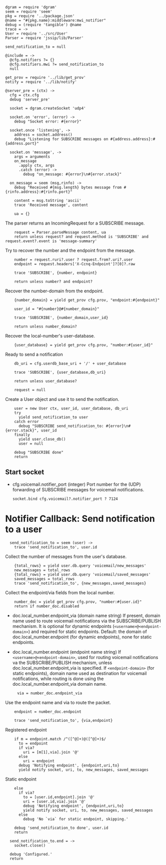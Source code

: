    dgram = require 'dgram'
    seem = require 'seem'
    pkg = require '../package.json'
    @name = "#{pkg.name}:middleware:mwi_notifier"
    debug = (require 'tangible') @name
    trace = ->
    User = require '../src/User'
    Parser = require 'jssip/lib/Parser'

    send_notification_to = null

    @include = ->
      @cfg.notifiers ?= {}
      @cfg.notifiers.mwi ?= send_notification_to
      null

    get_prov = require '../lib/get_prov'
    notify = require '../lib/notify'

    @server_pre = (ctx) ->
      cfg = ctx.cfg
      debug 'server_pre'

      socket = dgram.createSocket 'udp4'

      socket.on 'error', (error) ->
        debug "Socket error: #{error}"

      socket.once 'listening', ->
        address = socket.address()
        debug "Listening for SUBSCRIBE messages on #{address.address}:#{address.port}"

      socket.on 'message', ->
        args = arguments
        on_message
          .apply ctx, args
          .catch (error) ->
            debug "on_message: #{error}\n#{error.stack}"

      on_message = seem (msg,rinfo) ->
        debug "Received #{msg.length} bytes message from #{rinfo.address}:#{rinfo.port}"

        content = msg.toString 'ascii'
        trace 'Received message', content

        ua = {}

The parser returns an IncomingRequest for a SUBSCRIBE message.

        request = Parser.parseMessage content, ua
        return unless request? and request.method is 'SUBSCRIBE' and request.event?.event is 'message-summary'

Try to recover the number and the endpoint from the message.

        number = request.ruri?.user ? request.from?.uri?.user
        endpoint = request.headers['X-Ccnq-Endpoint']?[0]?.raw

        trace 'SUBSCRIBE', {number, endpoint}

        return unless number? and endpoint?

Recover the number-domain from the endpoint.

        {number_domain} = yield get_prov cfg.prov, "endpoint:#{endpoint}"

        user_id = "#{number}@#{number_domain}"

        trace 'SUBSCRIBE', {number_domain,user_id}

        return unless number_domain?

Recover the local-number's user-database.

        {user_database} = yield get_prov cfg.prov, "number:#{user_id}"

Ready to send a notification

        db_uri = cfg.userdb_base_uri + '/' + user_database

        trace 'SUBSCRIBE', {user_database,db_uri}

        return unless user_database?

        request = null

Create a User object and use it to send the notification.

        user = new User ctx, user_id, user_database, db_uri
        try
          yield send_notification_to user
        catch error
          debug "SUBSCRIBE send_notification_to: #{error}\n#{error.stack}", user_id
        finally
          yield user.close_db()
          user = null

        debug "SUBSCRIBE done"
        return


Start socket
------------

* cfg.voicemail.notifier_port (integer) Port number for the (UDP) forwarding of SUBSCRIBE messages for voicemail notifications.

      socket.bind cfg.voicemail?.notifier_port ? 7124

Notifier Callback: Send notification to a user
==============================================

      send_notification_to = seem (user) ->
        trace 'send_notification_to', user.id

Collect the number of messages from the user's database.

        {total_rows} = yield user.db.query 'voicemail/new_messages'
        new_messages = total_rows
        {total_rows} = yield user.db.query 'voicemail/saved_messages'
        saved_messages = total_rows
        trace 'send_notification_to', {new_messages,saved_messages}

Collect the endpoint/via fields from the local number.

        number_doc = yield get_prov cfg.prov, "number:#{user.id}"
        return if number_doc.disabled

* doc.local_number.endpoint_via (domain name string) If present, domain name used to route voicemail notifications via the SUBSCRIBE/PUBLISH mechanism. It is optional for dynamic endpoints (`<username>@<endpoint-domain>`) and required for static endpoints. Default: the domain of doc.local_number.endpoint (for dynamic endpoints), none for static endpoints.
* doc.local_number.endpoint (endpoint name string) If `<username>@<endpoint-domain>`, used for routing voicemail notifications va the SUBSCRIBE/PUBLISH mechanism, unless doc.local_number.endpoint_via is specified. If `<endpoint-domain>` (for static endpoints), domain name used as destination for voicemail notifications, while routing is done using the doc.local_number.endpoint_via domain name.

        via = number_doc.endpoint_via

Use the endpoint name and via to route the packet.

        endpoint = number_doc.endpoint

        trace 'send_notification_to', {via,endpoint}

Registered endpoint

        if m = endpoint.match /^([^@]+)@([^@]+)$/
          to = endpoint
          if via?
            uri = [m[1],via].join '@'
          else
            uri = endpoint
          debug 'Notifying endpoint', {endpoint,uri,to}
          yield notify socket, uri, to, new_messages, saved_messages

Static endpoint

        else
          if via?
            to = [user.id,endpoint].join '@'
            uri = [user.id,via].join '@'
            debug 'Notifying endpoint', {endpoint,uri,to}
            yield notify socket, uri, to, new_messages, saved_messages
          else
            debug 'No `via` for static endpoint, skipping.'

        debug 'send_notification_to done', user.id
        return

      send_notification_to.end = ->
        socket.close()

      debug 'Configured.'
      return
